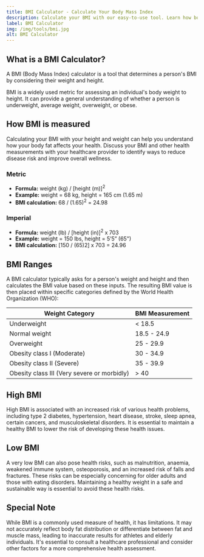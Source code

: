 ```yaml
---
title: BMI Calculator - Calculate Your Body Mass Index
description: Calculate your BMI with our easy-to-use tool. Learn how body fat impacts your health and create a wellness plan. Consider limitations & consult professionals.
label: BMI Calculator
img: /img/tools/bmi.jpg
alt: BMI Calculator
---
```


## What is a BMI Calculator?
A BMI (Body Mass Index) calculator is a tool that determines a person's BMI by considering their weight and height.

BMI is a widely used metric for assessing an individual's body weight to height. It can provide a general understanding of whether a person is underweight, average weight, overweight, or obese.

## How BMI is measured

Calculating your BMI with your height and weight can help you understand how your body fat affects your health. Discuss your BMI and other health measurements with your healthcare provider to identify ways to reduce disease risk and improve overall wellness.

### Metric
- **Formula:** weight (kg) / [height (m)]<sup>2</sup>
- **Example:** weight = 68 kg, height = 165 cm (1.65 m)
- **BMI calculation:** 68 / (1.65)<sup>2</sup> = 24.98

### Imperial
- **Formula:** weight (lb) / [height (in)]<sup>2</sup> x 703
- **Example:** weight = 150 lbs, height = 5’5” (65")
- **BMI calculation:** [150 / (65)2] x 703 = 24.96

## BMI Ranges
A BMI calculator typically asks for a person's weight and height and then calculates the BMI value based on these inputs. The resulting BMI value is then placed within specific categories defined by the World Health Organization (WHO):

| Weight Category   | BMI Measurement |
| ------ | --- |
| Underweight | < 18.5 |
| Normal weight | 18.5 - 24.9 |
| Overweight | 25 - 29.9 |
| Obesity class I (Moderate) | 30 - 34.9 |
| Obesity class II (Severe) | 35 - 39.9 |
| Obesity class III (Very severe or morbidly) | > 40 |

## High BMI

High BMI is associated with an increased risk of various health problems, including type 2 diabetes, hypertension, heart disease, stroke, sleep apnea, certain cancers, and musculoskeletal disorders. It is essential to maintain a healthy BMI to lower the risk of developing these health issues.

## Low BMI

A very low BMI can also pose health risks, such as malnutrition, anaemia, weakened immune system, osteoporosis, and an increased risk of falls and fractures. These risks can be especially concerning for older adults and those with eating disorders. Maintaining a healthy weight in a safe and sustainable way is essential to avoid these health risks.

## Special Note

While BMI is a commonly used measure of health, it has limitations. It may not accurately reflect body fat distribution or differentiate between fat and muscle mass, leading to inaccurate results for athletes and elderly individuals. It's essential to consult a healthcare professional and consider other factors for a more comprehensive health assessment.
